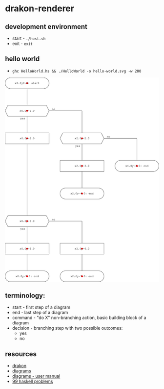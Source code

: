 # drakon-renderer

## development environment

* start - `./host.sh`
* exit - `exit`

## hello world

* `ghc HelloWorld.hs && ./HelloWorld -o hello-world.svg -w 200`

![hello-world](./hello-world.svg)

## terminology:

* start - first step of a diagram
* end - last step of a diagram
* command - "do X" non-branching action, basic building block of a diagram
* decision - branching step with two possible outcomes:
  * yes
  * no

## resources

* [drakon](https://drakonhub.com/read/docs)
* [diagrams](https://archives.haskell.org/projects.haskell.org/diagrams/doc/quickstart.html#introduction)
* [diagrams - user manual](https://archives.haskell.org/projects.haskell.org/diagrams/doc/manual.html)
* [99 haskell problems](https://wiki.haskell.org/H-99:_Ninety-Nine_Haskell_Problems)
